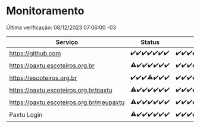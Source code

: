 # Monitoramento

Última verificação: 08/12/2023 07:06:00 -03

|Serviço|Status|Últimas 24h|
|---|---|---|
|https://github.com|<span title="2023-12-01: OK=24">✔️</span><span title="2023-12-02: OK=24">✔️</span><span title="2023-12-03: OK=24">✔️</span><span title="2023-12-04: OK=24">✔️</span><span title="2023-12-05: OK=24">✔️</span><span title="2023-12-06: OK=23">✔️</span><span title="2023-12-07: OK=10">✔️</span>|<span title="07/12/2023 07:07:00 -03 : 200">✔️</span><span title="07/12/2023 08:04:00 -03 : 200">✔️</span><span title="07/12/2023 09:11:00 -03 : 200">✔️</span><span title="07/12/2023 10:09:00 -03 : 200">✔️</span><span title="07/12/2023 11:06:00 -03 : 200">✔️</span><span title="07/12/2023 12:06:00 -03 : 200">✔️</span><span title="07/12/2023 13:08:00 -03 : 200">✔️</span><span title="07/12/2023 14:05:00 -03 : 200">✔️</span><span title="07/12/2023 15:08:00 -03 : 200">✔️</span><span title="07/12/2023 16:03:00 -03 : 200">✔️</span><span title="07/12/2023 17:07:00 -03 : 200">✔️</span><span title="07/12/2023 18:04:00 -03 : 200">✔️</span><span title="07/12/2023 19:05:00 -03 : 200">✔️</span><span title="07/12/2023 20:06:00 -03 : 200">✔️</span><span title="07/12/2023 21:31:00 -03 : 200">✔️</span><span title="07/12/2023 22:48:00 -03 : 200">✔️</span><span title="07/12/2023 23:21:00 -03 : 200">✔️</span><span title="08/12/2023 00:07:00 -03 : 200">✔️</span><span title="08/12/2023 01:08:00 -03 : 200">✔️</span><span title="08/12/2023 02:06:00 -03 : 200">✔️</span><span title="08/12/2023 03:08:00 -03 : 200">✔️</span><span title="08/12/2023 04:06:00 -03 : 200">✔️</span><span title="08/12/2023 05:09:00 -03 : 200">✔️</span><span title="08/12/2023 06:06:00 -03 : 200">✔️</span><span title="08/12/2023 07:06:00 -03 : 200">✔️</span>|
|https://paxtu.escoteiros.org.br|<span title="2023-12-01: OK=23, Falhas=1">⚠️</span><span title="2023-12-02: OK=24">✔️</span><span title="2023-12-03: OK=24">✔️</span><span title="2023-12-04: OK=24">✔️</span><span title="2023-12-05: OK=24">✔️</span><span title="2023-12-06: OK=23">✔️</span><span title="2023-12-07: OK=10">✔️</span>|<span title="07/12/2023 07:07:00 -03 : 200">✔️</span><span title="07/12/2023 08:04:00 -03 : 200">✔️</span><span title="07/12/2023 09:11:00 -03 : 200">✔️</span><span title="07/12/2023 10:09:00 -03 : 200">✔️</span><span title="07/12/2023 11:06:00 -03 : 200">✔️</span><span title="07/12/2023 12:06:00 -03 : 200">✔️</span><span title="07/12/2023 13:08:00 -03 : 200">✔️</span><span title="07/12/2023 14:05:00 -03 : 200">✔️</span><span title="07/12/2023 15:08:00 -03 : 200">✔️</span><span title="07/12/2023 16:03:00 -03 : 200">✔️</span><span title="07/12/2023 17:07:00 -03 : 200">✔️</span><span title="07/12/2023 18:04:00 -03 : 200">✔️</span><span title="07/12/2023 19:05:00 -03 : 200">✔️</span><span title="07/12/2023 20:06:00 -03 : 200">✔️</span><span title="07/12/2023 21:31:00 -03 : 200">✔️</span><span title="07/12/2023 22:48:00 -03 : 200">✔️</span><span title="07/12/2023 23:21:00 -03 : 200">✔️</span><span title="08/12/2023 00:07:00 -03 : 200">✔️</span><span title="08/12/2023 01:08:00 -03 : 200">✔️</span><span title="08/12/2023 02:06:00 -03 : 200">✔️</span><span title="08/12/2023 03:08:00 -03 : 200">✔️</span><span title="08/12/2023 04:06:00 -03 : 200">✔️</span><span title="08/12/2023 05:09:00 -03 : 200">✔️</span><span title="08/12/2023 06:06:00 -03 : 200">✔️</span><span title="08/12/2023 07:06:00 -03 : 200">✔️</span>|
|https://escoteiros.org.br|<span title="2023-12-01: OK=24">✔️</span><span title="2023-12-02: OK=24">✔️</span><span title="2023-12-03: OK=24">✔️</span><span title="2023-12-04: OK=23, Falhas=1">⚠️</span><span title="2023-12-05: OK=24">✔️</span><span title="2023-12-06: OK=23">✔️</span><span title="2023-12-07: OK=10">✔️</span>|<span title="07/12/2023 07:07:00 -03 : 200">✔️</span><span title="07/12/2023 08:04:00 -03 : 200">✔️</span><span title="07/12/2023 09:11:00 -03 : 200">✔️</span><span title="07/12/2023 10:09:00 -03 : 200">✔️</span><span title="07/12/2023 11:06:00 -03 : 200">✔️</span><span title="07/12/2023 12:06:00 -03 : 200">✔️</span><span title="07/12/2023 13:08:00 -03 : 200">✔️</span><span title="07/12/2023 14:05:00 -03 : 200">✔️</span><span title="07/12/2023 15:08:00 -03 : 200">✔️</span><span title="07/12/2023 16:03:00 -03 : 200">✔️</span><span title="07/12/2023 17:07:00 -03 : 200">✔️</span><span title="07/12/2023 18:04:00 -03 : 200">✔️</span><span title="07/12/2023 19:05:00 -03 : 200">✔️</span><span title="07/12/2023 20:06:00 -03 : 200">✔️</span><span title="07/12/2023 21:31:00 -03 : 200">✔️</span><span title="07/12/2023 22:48:00 -03 : 200">✔️</span><span title="07/12/2023 23:21:00 -03 : 200">✔️</span><span title="08/12/2023 00:07:00 -03 : 200">✔️</span><span title="08/12/2023 01:08:00 -03 : 200">✔️</span><span title="08/12/2023 02:06:00 -03 : 200">✔️</span><span title="08/12/2023 03:08:00 -03 : 200">✔️</span><span title="08/12/2023 04:06:00 -03 : 200">✔️</span><span title="08/12/2023 05:09:00 -03 : 200">✔️</span><span title="08/12/2023 06:06:00 -03 : 200">✔️</span><span title="08/12/2023 07:06:00 -03 : 200">✔️</span>|
|https://paxtu.escoteiros.org.br/paxtu|<span title="2023-12-01: OK=23, Falhas=1">⚠️</span><span title="2023-12-02: OK=24">✔️</span><span title="2023-12-03: OK=24">✔️</span><span title="2023-12-04: OK=24">✔️</span><span title="2023-12-05: OK=24">✔️</span><span title="2023-12-06: OK=23">✔️</span><span title="2023-12-07: OK=10">✔️</span>|<span title="07/12/2023 07:07:00 -03 : 200">✔️</span><span title="07/12/2023 08:04:00 -03 : 200">✔️</span><span title="07/12/2023 09:11:00 -03 : 200">✔️</span><span title="07/12/2023 10:09:00 -03 : 200">✔️</span><span title="07/12/2023 11:06:00 -03 : 200">✔️</span><span title="07/12/2023 12:06:00 -03 : 200">✔️</span><span title="07/12/2023 13:08:00 -03 : 200">✔️</span><span title="07/12/2023 14:05:00 -03 : 200">✔️</span><span title="07/12/2023 15:08:00 -03 : 200">✔️</span><span title="07/12/2023 16:03:00 -03 : 200">✔️</span><span title="07/12/2023 17:07:00 -03 : 200">✔️</span><span title="07/12/2023 18:04:00 -03 : 200">✔️</span><span title="07/12/2023 19:05:00 -03 : 200">✔️</span><span title="07/12/2023 20:06:00 -03 : 200">✔️</span><span title="07/12/2023 21:31:00 -03 : 200">✔️</span><span title="07/12/2023 22:48:00 -03 : 200">✔️</span><span title="07/12/2023 23:21:00 -03 : 200">✔️</span><span title="08/12/2023 00:07:00 -03 : 200">✔️</span><span title="08/12/2023 01:08:00 -03 : 200">✔️</span><span title="08/12/2023 02:06:00 -03 : 200">✔️</span><span title="08/12/2023 03:08:00 -03 : 200">✔️</span><span title="08/12/2023 04:06:00 -03 : 200">✔️</span><span title="08/12/2023 05:09:00 -03 : 200">✔️</span><span title="08/12/2023 06:06:00 -03 : 200">✔️</span><span title="08/12/2023 07:06:00 -03 : 200">✔️</span>|
|https://paxtu.escoteiros.org.br/meupaxtu|<span title="2023-12-01: OK=23, Falhas=1">⚠️</span><span title="2023-12-02: OK=24">✔️</span><span title="2023-12-03: OK=24">✔️</span><span title="2023-12-04: OK=24">✔️</span><span title="2023-12-05: OK=24">✔️</span><span title="2023-12-06: OK=23">✔️</span><span title="2023-12-07: OK=10">✔️</span>|<span title="07/12/2023 07:07:00 -03 : 200">✔️</span><span title="07/12/2023 08:04:00 -03 : 200">✔️</span><span title="07/12/2023 09:11:00 -03 : 200">✔️</span><span title="07/12/2023 10:09:00 -03 : 200">✔️</span><span title="07/12/2023 11:06:00 -03 : 200">✔️</span><span title="07/12/2023 12:06:00 -03 : 200">✔️</span><span title="07/12/2023 13:08:00 -03 : 200">✔️</span><span title="07/12/2023 14:05:00 -03 : 200">✔️</span><span title="07/12/2023 15:08:00 -03 : 200">✔️</span><span title="07/12/2023 16:03:00 -03 : 200">✔️</span><span title="07/12/2023 17:07:00 -03 : 200">✔️</span><span title="07/12/2023 18:04:00 -03 : 200">✔️</span><span title="07/12/2023 19:05:00 -03 : 200">✔️</span><span title="07/12/2023 20:06:00 -03 : 200">✔️</span><span title="07/12/2023 21:31:00 -03 : 200">✔️</span><span title="07/12/2023 22:48:00 -03 : 200">✔️</span><span title="07/12/2023 23:21:00 -03 : 200">✔️</span><span title="08/12/2023 00:07:00 -03 : 200">✔️</span><span title="08/12/2023 01:08:00 -03 : 200">✔️</span><span title="08/12/2023 02:06:00 -03 : 200">✔️</span><span title="08/12/2023 03:08:00 -03 : 200">✔️</span><span title="08/12/2023 04:06:00 -03 : 200">✔️</span><span title="08/12/2023 05:09:00 -03 : 200">✔️</span><span title="08/12/2023 06:06:00 -03 : 200">✔️</span><span title="08/12/2023 07:06:00 -03 : 200">✔️</span>|
|Paxtu Login|<span title="2023-12-01: OK=23, Falhas=1">⚠️</span><span title="2023-12-02: OK=24">✔️</span><span title="2023-12-03: OK=24">✔️</span><span title="2023-12-04: OK=24">✔️</span><span title="2023-12-05: OK=24">✔️</span><span title="2023-12-06: OK=23">✔️</span><span title="2023-12-07: OK=10">✔️</span>|<span title="07/12/2023 07:07:00 -03 : 200">✔️</span><span title="07/12/2023 08:04:00 -03 : 200">✔️</span><span title="07/12/2023 09:11:00 -03 : 200">✔️</span><span title="07/12/2023 10:09:00 -03 : 200">✔️</span><span title="07/12/2023 11:06:00 -03 : 200">✔️</span><span title="07/12/2023 12:06:00 -03 : 200">✔️</span><span title="07/12/2023 13:08:00 -03 : 200">✔️</span><span title="07/12/2023 14:05:00 -03 : 200">✔️</span><span title="07/12/2023 15:08:00 -03 : 200">✔️</span><span title="07/12/2023 16:03:00 -03 : 200">✔️</span><span title="07/12/2023 17:07:00 -03 : 200">✔️</span><span title="07/12/2023 18:04:00 -03 : 200">✔️</span><span title="07/12/2023 19:05:00 -03 : 200">✔️</span><span title="07/12/2023 20:06:00 -03 : 200">✔️</span><span title="07/12/2023 21:31:00 -03 : 200">✔️</span><span title="07/12/2023 22:48:00 -03 : 200">✔️</span><span title="07/12/2023 23:21:00 -03 : 200">✔️</span><span title="08/12/2023 00:07:00 -03 : 200">✔️</span><span title="08/12/2023 01:08:00 -03 : 200">✔️</span><span title="08/12/2023 02:06:00 -03 : 200">✔️</span><span title="08/12/2023 03:08:00 -03 : 200">✔️</span><span title="08/12/2023 04:06:00 -03 : 200">✔️</span><span title="08/12/2023 05:09:00 -03 : 200">✔️</span><span title="08/12/2023 06:06:00 -03 : 200">✔️</span><span title="08/12/2023 07:06:00 -03 : 200">✔️</span>|
